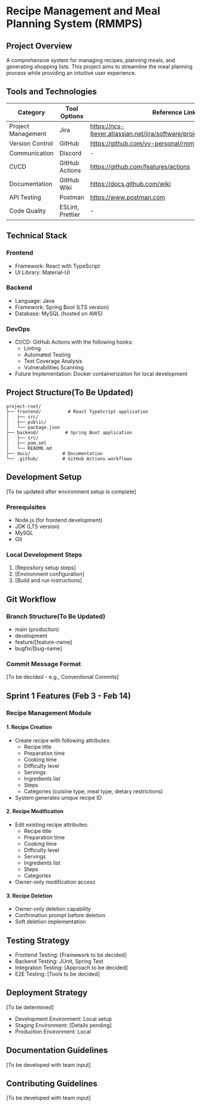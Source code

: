 # Recipe Management and Meal Planning System (RMMPS)

## Project Overview
A comprehensive system for managing recipes, planning meals, and generating shopping lists. This project aims to streamline the meal planning process while providing an intuitive user experience.

## Tools and Technologies

| Category | Tool Options | Reference Link |
|----------|--------------|----------------|
| Project Management | Jira | https://ncs-6ever.atlassian.net/jira/software/projects/RMMPS/boards/1 |
| Version Control | GitHub | https://github.com/yy-personal/rmmps/ |
| Communication | Discord | - |
| CI/CD | GitHub Actions | https://github.com/features/actions |
| Documentation | GitHub Wiki | https://docs.github.com/wiki |
| API Testing | Postman | https://www.postman.com |
| Code Quality | ESLint, Prettier | - |

## Technical Stack

### Frontend
- Framework: React with TypeScript
- UI Library: Material-UI

### Backend
- Language: Java
- Framework: Spring Boot (LTS version)
- Database: MySQL (hosted on AWS)

### DevOps
- CI/CD: GitHub Actions with the following hooks:
  - Linting
  - Automated Testing
  - Test Coverage Analysis
  - Vulnerabilities Scanning
- Future Implementation: Docker containerization for local development

## Project Structure(To Be Updated)
```
project-root/
├── frontend/          # React TypeScript application
│   ├── src/
│   ├── public/
│   └── package.json
├── backend/          # Spring Boot application
│   ├── src/
│   ├── pom.xml
│   └── README.md
├── docs/            # Documentation
└── .github/         # GitHub Actions workflows
```

## Development Setup
[To be updated after environment setup is complete]

### Prerequisites
- Node.js (for frontend development)
- JDK (LTS version)
- MySQL
- Git

### Local Development Steps
1. [Repository setup steps]
2. [Environment configuration]
3. [Build and run instructions]

## Git Workflow

### Branch Structure(To Be Updated)
- main (production)
- development
- feature/[feature-name]
- bugfix/[bug-name]

### Commit Message Format
[To be decided - e.g., Conventional Commits]

## Sprint 1 Features (Feb 3 - Feb 14)

### Recipe Management Module

#### 1. Recipe Creation
- Create recipe with following attributes:
  - Recipe title
  - Preparation time
  - Cooking time
  - Difficulty level
  - Servings
  - Ingredients list
  - Steps
  - Categories (cuisine type, meal type, dietary restrictions)
- System generates unique recipe ID

#### 2. Recipe Modification
- Edit existing recipe attributes:
  - Recipe title
  - Preparation time
  - Cooking time
  - Difficulty level
  - Servings
  - Ingredients list
  - Steps
  - Categories
- Owner-only modification access

#### 3. Recipe Deletion
- Owner-only deletion capability
- Confirmation prompt before deletion
- Soft deletion implementation

## Testing Strategy
- Frontend Testing: [Framework to be decided]
- Backend Testing: JUnit, Spring Test
- Integration Testing: [Approach to be decided]
- E2E Testing: [Tools to be decided]

## Deployment Strategy
[To be determined]
- Development Environment: Local setup
- Staging Environment: [Details pending]
- Production Environment: Local

## Documentation Guidelines
[To be developed with team input]

## Contributing Guidelines
[To be developed with team input]
